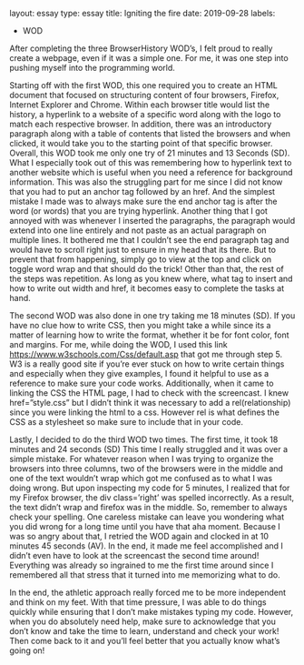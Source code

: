 layout: essay
type: essay
title: Igniting the fire
date: 2019-09-28
labels:
  - WOD


After completing the three BrowserHistory WOD’s, I felt proud to really create a webpage, even if it was a simple one. For me, it was one step into pushing myself into the programming world.

Starting off with the first WOD, this one required you to create an HTML document that focused on structuring content of four browsers, Firefox, Internet Explorer and Chrome. Within each browser title would list the history, a hyperlink to a website of a specific word along with the logo to match each respective browser. In addition, there was an introductory paragraph along with a table of contents that listed the browsers and when clicked, it would take you to the starting point of that specific browser. Overall, this WOD took me only one try of 21 minutes and 13 Seconds (SD). What I especially took out of this was remembering how to hyperlink text to another website which is useful when you need a reference for background information. This was also the struggling part for me since I did not know that you had to put an anchor tag followed by an href. And the simplest mistake I made was to always make sure the end anchor tag is after the word (or words) that you are trying hyperlink. Another thing that I got annoyed with was whenever I inserted the paragraphs, the paragraph would extend into one line entirely and not paste as an actual paragraph on multiple lines. It bothered me that I couldn’t see the end paragraph tag and would have to scroll right just to ensure in my head that its there. But to prevent that from happening, simply go to view at the top and click on toggle word wrap and that should do the trick! Other than that, the rest of the steps was repetition. As long as you knew where, what tag to insert and how to write out width and href, it becomes easy to complete the tasks at hand.  

The second WOD was also done in one try taking me 18 minutes (SD). If you have no clue how to write CSS, then you might take a while since its a matter of learning how to write the format, whether it be for font color, font and margins. For me, while doing the WOD, I used this link https://www.w3schools.com/Css/default.asp that got me through step 5. W3 is a really good site if you’re ever stuck on how to write certain things and especially when they give examples, I found it helpful to use as a reference to make sure your code works. Additionally, when it came to linking the CSS  the HTML page, I had to check with the screencast. I knew href=”style.css” but I didn’t think it was necessary to add a rel(relationship) since you were linking the html to a css. However rel is what defines the CSS as a stylesheet so make sure to include that in your code.
       
Lastly, I decided to do the third WOD two times. The first time, it took 18 minutes and 24 seconds (SD) This time I really struggled and it was over a simple mistake. For whatever reason when I was trying to organize the browsers into three columns, two of the browsers were in the middle and one of the text wouldn’t wrap which got me confused as to what I was doing wrong. But upon inspecting my code for 5 minutes, I realized that for my Firefox browser, the div class=’right’ was spelled incorrectly. As a result, the text didn’t wrap and firefox was in the middle. So, remember to always check your spelling. One careless mistake can leave you wondering what you did wrong for a long time until you have that aha moment. Because I was so angry about that, I retried the WOD again and clocked in at 10 minutes 45 seconds (AV). In the end, it made me feel accomplished and I didn’t even have to look at the screencast the second time around! Everything was already so ingrained to me the first time around since I remembered all that stress that it turned into me memorizing what to do.  

In the end, the athletic approach really forced me to be more independent and think on my feet. With that time pressure, I was able to do things quickly while ensuring that I don’t make mistakes typing my code. However, when you do absolutely need help, make sure to acknowledge that you don’t know and take the time to learn, understand and check your work! Then come back to it and you’ll feel better that you actually know what’s going on!  

